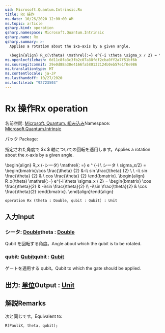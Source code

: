 ```yaml
---
uid: Microsoft.Quantum.Intrinsic.Rx
title: Rx 操作
ms.date: 10/26/2020 12:00:00 AM
ms.topic: article
qsharp.kind: operation
qsharp.namespace: Microsoft.Quantum.Intrinsic
qsharp.name: Rx
qsharp.summary: >-
  Applies a rotation about the $x$-axis by a given angle.

  \begin{align} R_x(\theta) \mathrel{:=} e^{-i \theta \sigma_x / 2} = \begin{bmatrix} \cos \frac{\theta}{2} & -i\sin \frac{\theta}{2}  \\\\ -i\sin \frac{\theta}{2} & \cos \frac{\theta}{2} \end{bmatrix}. \end{align}
ms.openlocfilehash: 6d11c8fa3c3fb2c07a88fdf2cba0ff2a7f51bf6b
ms.sourcegitcommit: 29e0d88a30e4166fa580132124b0eb57e1f0e986
ms.translationtype: MT
ms.contentlocale: ja-JP
ms.lasthandoff: 10/27/2020
ms.locfileid: "92723503"
---
```

# <a name="rx-operation"></a><span data-ttu-id="5bf11-102">Rx 操作</span><span class="sxs-lookup"><span data-stu-id="5bf11-102">Rx operation</span></span>

<span data-ttu-id="5bf11-103">名前空間: [Microsoft. Quantum. 組み込み](xref:Microsoft.Quantum.Intrinsic)</span><span class="sxs-lookup"><span data-stu-id="5bf11-103">Namespace: [Microsoft.Quantum.Intrinsic](xref:Microsoft.Quantum.Intrinsic)</span></span>

<span data-ttu-id="5bf11-104">パック [](https://nuget.org/packages/)</span><span class="sxs-lookup"><span data-stu-id="5bf11-104">Package: [](https://nuget.org/packages/)</span></span>


<span data-ttu-id="5bf11-105">指定された角度で $x $ 軸についての回転を適用します。</span><span class="sxs-lookup"><span data-stu-id="5bf11-105">Applies a rotation about the $x$-axis by a given angle.</span></span>

<span data-ttu-id="5bf11-106">\begin{align} R_x (-シータ) \mathrel{: =} e ^ {-i \ シータ \ sigma_x/2} = \begin{bmatrix}/cos \frac{\theta} {2} &-i\ sin \frac{\theta} {2} \\ \\ -i\ sin \frac{\theta} {2} & \ cos \frac{\theta} {2} \end{bmatrix}.  </span><span class="sxs-lookup"><span data-stu-id="5bf11-106">\begin{align} R_x(\theta) \mathrel{:=} e^{-i \theta \sigma_x / 2} = \begin{bmatrix} \cos \frac{\theta}{2} & -i\sin \frac{\theta}{2}  \\\\ -i\sin \frac{\theta}{2} & \cos \frac{\theta}{2} \end{bmatrix}.</span></span>
<span data-ttu-id="5bf11-107">\end{align}</span><span class="sxs-lookup"><span data-stu-id="5bf11-107">\end{align}</span></span>

```qsharp
operation Rx (theta : Double, qubit : Qubit) : Unit
```


## <a name="input"></a><span data-ttu-id="5bf11-108">入力</span><span class="sxs-lookup"><span data-stu-id="5bf11-108">Input</span></span>

### <a name="theta--double"></a><span data-ttu-id="5bf11-109">シータ: [Double](xref:microsoft.quantum.lang-ref.double)</span><span class="sxs-lookup"><span data-stu-id="5bf11-109">theta : [Double](xref:microsoft.quantum.lang-ref.double)</span></span>

<span data-ttu-id="5bf11-110">Qubit を回転する角度。</span><span class="sxs-lookup"><span data-stu-id="5bf11-110">Angle about which the qubit is to be rotated.</span></span>


### <a name="qubit--qubit"></a><span data-ttu-id="5bf11-111">qubit: [Qubit](xref:microsoft.quantum.lang-ref.qubit)</span><span class="sxs-lookup"><span data-stu-id="5bf11-111">qubit : [Qubit](xref:microsoft.quantum.lang-ref.qubit)</span></span>

<span data-ttu-id="5bf11-112">ゲートを適用する qubit。</span><span class="sxs-lookup"><span data-stu-id="5bf11-112">Qubit to which the gate should be applied.</span></span>



## <a name="output--unit"></a><span data-ttu-id="5bf11-113">出力: [単位](xref:microsoft.quantum.lang-ref.unit)</span><span class="sxs-lookup"><span data-stu-id="5bf11-113">Output : [Unit](xref:microsoft.quantum.lang-ref.unit)</span></span>



## <a name="remarks"></a><span data-ttu-id="5bf11-114">解説</span><span class="sxs-lookup"><span data-stu-id="5bf11-114">Remarks</span></span>

<span data-ttu-id="5bf11-115">次と同じです。</span><span class="sxs-lookup"><span data-stu-id="5bf11-115">Equivalent to:</span></span>

```qsharp
R(PauliX, theta, qubit);
```